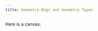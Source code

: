```yaml
---
title: Geometry Bugs and Geometry Types
---
```

Here is a canvas:

<canvas width="400px" height="400px" id="diffuse"></canvas>
<canvas width="400px" height="400px" id="diffuse-bug"></canvas>

<script src="{{site.base}}/media/gator/main.js"></script>
